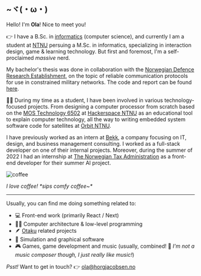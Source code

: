 ## ~ヾ(・ω・) 
Hello! I'm **Ola**! Nice to meet you!

👉 I have a B.Sc. in [informatics](https://en.wikipedia.org/wiki/Informatics#:~:text=Accordingly%2C%20universities%20in%20continental%20Europe%20usually%20translate%20%22informatics%22%20as%20computer%20science%2C%20or%20sometimes%20information%20and%20computer%20science%2C%20although%20technical%20universities%20may%20translate%20it%20as%20computer%20science%20%26%20engineering.) (computer science), and currently I am a student at [NTNU](https://www.ntnu.edu/) persuing a M.Sc. in informatics, specializing in interaction design, game & learning technology. But first and foremost, I'm a self-proclaimed *massive* nerd.

My bachelor's thesis was done in collaboration with the [Norwegian Defence Research Establishment](https://www.ffi.no/en), on the topic of reliable communication protocols for use in constrained military networks. The code and report can be found [here](https://github.com/Kurumiiw/Middleware/). 

🧑‍🎓 During my time as a student, I have been involved in various technology-focused projects. From designing a computer processor from scratch based on the [MOS Technology 6502](https://en.wikipedia.org/wiki/MOS_Technology_6502) at [Hackerspace NTNU](https://www.hackerspace-ntnu.no/) as an educational tool to explain computer technology, all the way to writing embedded system software code for satellites at [Orbit NTNU](https://orbitntnu.com/).

I have previously worked as an intern at [Bekk](https://www.bekk.no/), a company focusing on IT, design, and business management consulting. I worked as a full-stack developer on one of their internal projects. Moreover, during the summer of 2022 I had an internship at [The Norwegian Tax Administration](https://www.skatteetaten.no/en/person/) as a front-end developer for their summer AI project.

![coffee](https://user-images.githubusercontent.com/15821339/188270649-4822f974-3eae-4769-bbf5-6e8006b4fe93.gif)

*I love coffee! \*sips comfy coffee~\**

----

Usually, you can find me doing something related to:
- 💻 Front-end work (primarily React / Next)
- 👨‍🔬 Computer architecture & low-level programming
- 🪶 [Otaku](https://en.wikipedia.org/wiki/Otaku) related projects
- 🚀 Simulation and graphical software
- 🎮 Games, game development and music (usually, combined! 🥁 *I'm not a music composer though, I just really like music!*)

*Psst!* Want to get in touch? 👉 [ola@horgjacobsen.no](mailto:ola@horgjacobsen.no)
